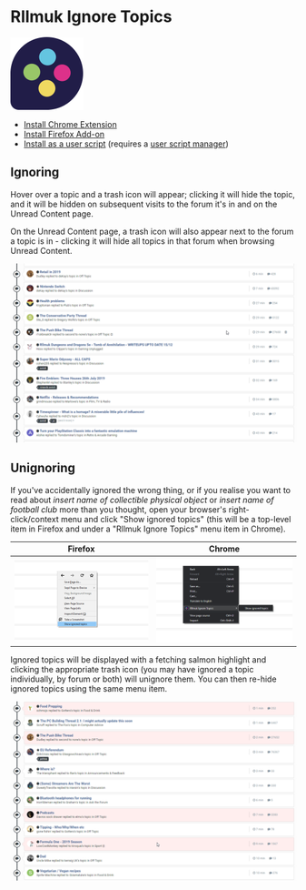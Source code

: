 # Rllmuk Ignore Topics

![Rllmuk Logo](icons/icon128.png)

* [Install Chrome Extension](https://chrome.google.com/webstore/detail/llglldgehpbinpbpkegnhbhoiignllmf)
* [Install Firefox Add-on](https://addons.mozilla.org/en-US/firefox/addon/rllmuk-ignore-topics/)
* [Install as a user script](https://greasyfork.org/en/scripts/38321-rllmuk-topic-ignore-list-invision-4) (requires a [user script manager](https://greasyfork.org/en#home-step-1))

## Ignoring

Hover over a topic and a trash icon will appear; clicking it will hide the topic, and it will be hidden on subsequent visits to the forum it's in and on the Unread Content page.

On the Unread Content page, a trash icon will also appear next to the forum a topic is in - clicking it will hide all topics in that forum when browsing Unread Content.

![Screenshot of the trash icon appearing when hovering over a topic in Unread Content](screenshots/hover_topic.png)

## Unignoring

If you've accidentally ignored the wrong thing, or if you realise you want to read about _insert name of collectible physical object_ or _insert name of football club_ more than you thought, open your browser's right-click/context menu and click "Show ignored topics" (this will be a top-level item in Firefox and under a "Rllmuk Ignore Topics" menu item in Chrome).

| Firefox | Chrome |
|:-------:|:------:|
| ![Screenshot of the 'Show ignored topics' menu item in Firefox](screenshots/firefox_context_menu.png) | ![Screenshot of the 'Show ignored topics' menu item in Chrome](screenshots/chrome_context_menu.png) |

Ignored topics will be displayed with a fetching salmon highlight and clicking the appropriate trash icon (you may have ignored a topic individually, by forum or both) will unignore them. You can then re-hide ignored topics using the same menu item.

![Screenshot of ignored topics being shown in Unread Content](screenshots/showing_ignored_topics.png)

